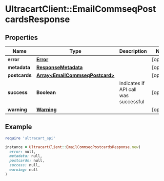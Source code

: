 # UltracartClient::EmailCommseqPostcardsResponse

## Properties

| Name | Type | Description | Notes |
| ---- | ---- | ----------- | ----- |
| **error** | [**Error**](Error.md) |  | [optional] |
| **metadata** | [**ResponseMetadata**](ResponseMetadata.md) |  | [optional] |
| **postcards** | [**Array&lt;EmailCommseqPostcard&gt;**](EmailCommseqPostcard.md) |  | [optional] |
| **success** | **Boolean** | Indicates if API call was successful | [optional] |
| **warning** | [**Warning**](Warning.md) |  | [optional] |

## Example

```ruby
require 'ultracart_api'

instance = UltracartClient::EmailCommseqPostcardsResponse.new(
  error: null,
  metadata: null,
  postcards: null,
  success: null,
  warning: null
)
```


